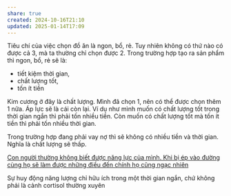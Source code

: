 ```yaml
---
share: true
created: 2024-10-16T21:10
updated: 2025-01-14T17:09
---
```

Tiêu chí của việc chọn đồ ăn là ngon, bổ, rẻ. Tuy nhiên không có thứ nào có được cả 3, mà ta thường chỉ chọn được 2. Trong trường hợp tạo ra sản phẩm thì ngon, bổ, rẻ sẽ là:
- tiết kiệm thời gian,
- chất lượng tốt,
- tốn ít tiền

Kim cương ở đây là chất lượng. Mình đã chọn 1, nên có thể được chọn thêm 1 nữa. Áp lực sẽ là cái còn lại. Ví dụ như mình muốn có chất lượng tốt trong thời gian ngắn thì phải tốn nhiều tiền. Còn muốn có chất lượng tốt mà tốn ít tiền thì phải tốn nhiều thời gian. 

Trong trường hợp đang phải vay nợ thì sẽ không có nhiều tiền và thời gian. Nghĩa là chất lượng sẽ thấp.

[Con người thường không biết được năng lực của mình. Khi bị ép vào đường cùng họ sẽ làm được những điều đến chính họ cũng ngạc nhiên](./Con%20ng%C6%B0%E1%BB%9Di%20th%C6%B0%E1%BB%9Dng%20kh%C3%B4ng%20bi%E1%BA%BFt%20%C4%91%C6%B0%E1%BB%A3c%20n%C4%83ng%20l%E1%BB%B1c%20c%E1%BB%A7a%20m%C3%ACnh.%20Khi%20b%E1%BB%8B%20%C3%A9p%20v%C3%A0o%20%C4%91%C6%B0%E1%BB%9Dng%20c%C3%B9ng%20h%E1%BB%8D%20s%E1%BA%BD%20l%C3%A0m%20%C4%91%C6%B0%E1%BB%A3c%20nh%E1%BB%AFng%20%C4%91i%E1%BB%81u%20%C4%91%E1%BA%BFn%20ch%C3%ADnh%20h%E1%BB%8D%20c%C5%A9ng%20ng%E1%BA%A1c%20nhi%C3%AAn.md)

Sự huy động năng lượng chỉ hữu ích trong một thời gian ngắn, chứ không phải là cảnh cortisol thường xuyên
